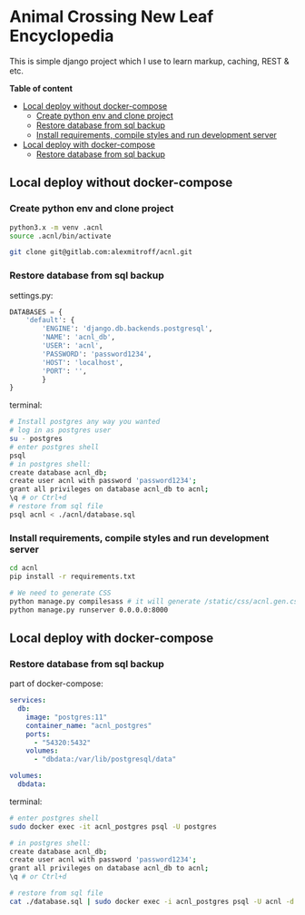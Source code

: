 # Animal Crossing New Leaf Encyclopedia
This is simple django project which I use to learn markup, caching, REST & etc.

**Table of content**
- [Local deploy without docker-compose](#local-deploy-without-docker-compose)
  - [Create python env and clone project](#create-python-env-and-clone-project)
  - [Restore database from sql backup](#restore-database-from-sql-backup)
  - [Install requirements, compile styles and run development server ](#install-requirements-compile-styles-and-run-development-server )
- [Local deploy with docker-compose](#local-deploy-with-docker-compose)
  - [Restore database from sql backup](#restore-database-from-sql-backup-2)


## Local deploy without docker-compose

### Create python env and clone project
```bash
python3.x -m venv .acnl
source .acnl/bin/activate

git clone git@gitlab.com:alexmitroff/acnl.git
```

### Restore database from sql backup
settings.py:
```python
DATABASES = {
    'default': {
        'ENGINE': 'django.db.backends.postgresql',
        'NAME': 'acnl_db',
        'USER': 'acnl',
        'PASSWORD': 'password1234',
        'HOST': 'localhost',
        'PORT': '',
        }
}
```
terminal:
```bash
# Install postgres any way you wanted
# log in as postgres user
su - postgres
# enter postgres shell
psql
# in postgres shell:
create database acnl_db;
create user acnl with password 'password1234';
grant all privileges on database acnl_db to acnl;
\q # or Ctrl+d
# restore from sql file
psql acnl < ./acnl/database.sql
```

### Install requirements, compile styles and run development server 
```bash
cd acnl
pip install -r requirements.txt

# We need to generate CSS
python manage.py compilesass # it will generate /static/css/acnl.gen.css (minimized)
python manage.py runserver 0.0.0.0:8000
```

## Local deploy with docker-compose

### Restore database from sql backup
part of docker-compose:
```yaml
services:
  db:
    image: "postgres:11"
    container_name: "acnl_postgres"
    ports:
      - "54320:5432"
    volumes:
      - "dbdata:/var/lib/postgresql/data"

volumes:
  dbdata:
```

terminal:
```bash
# enter postgres shell
sudo docker exec -it acnl_postgres psql -U postgres

# in postgres shell:
create database acnl_db;
create user acnl with password 'password1234';
grant all privileges on database acnl_db to acnl;
\q # or Ctrl+d

# restore from sql file
cat ./database.sql | sudo docker exec -i acnl_postgres psql -U acnl -d acnl_db 
```